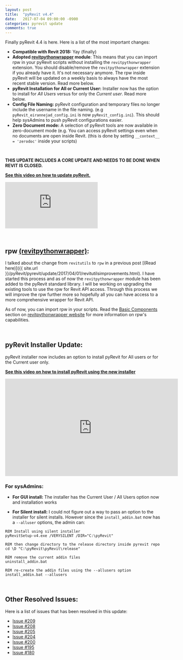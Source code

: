 ```yaml
---
layout: post
title:  "pyRevit v4.4"
date:   2017-07-04 09:00:00 -0900
categories: pyrevit update
comments: true
---
```


Finally pyRevit 4.4 is here. Here is a list of the most important changes:

- **Compatible with Revit 2018:** Yay (finally)
- **Adopted [revitpythonwrapper](http://revitpythonwrapper.readthedocs.io/en/latest/) module**: This means that you can import rpw in your pyRevit scripts without installing the `revitpythonwrapper` extension. You should disable/remove the `revitpythonwrapper` extension if you already have it. It's not necessary anymore. The rpw inside pyRevit will be updated on a weekly basis to always have the most recent stable version. Read more below.
- **pyRevit Installation for All or Current User:** Installer now has the option to install for *All Users* versus for only the *Current user*. Read more below.
- **Config File Naming:** pyRevit configuration and temporary files no longer include the username in the file naming. (e.g `pyRevit_eirannejad_config.ini` is now `pyRevit_config.ini`). This should help sysAdmins to push pyRevit configurations easier.
- **Zero Document mode:** A selection of pyRevit tools are now available in zero-document mode (e.g. You can access pyRevit settings even when no documents are open inside Revit. (this is done by setting `__context__ = 'zerodoc'` inside your scripts)

&nbsp;

**THIS UPDATE INCLUDES A CORE UPDATE AND NEEDS TO BE DONE WHEN REVIT IS CLOSED.**

[**See this video on how to update pyRevit.**]()

<iframe src="https://www.youtube.com/embed/9HIjzfY9xz8" frameborder="0" allowfullscreen></iframe>

&nbsp;


## rpw [(revitpythonwrapper)](http://revitpythonwrapper.readthedocs.io/en/latest/):

I talked about the change from `revitutils` to `rpw` in a previous post [(Read here)]({{ site.url }}/pyRevit/pyrevit/update/2017/04/01/revitutilsimprovements.html). I have started this process and as of now the `revitpythonwrapper` module has been added to the pyRevit standard library. I will be working on upgrading the existing tools to use the rpw for Revit API access. Through this process we will improve the rpw further more so hopefully all you can have access to a more comprehensive wrapper for Revit API.

As of now, you can import rpw in your scripts. Read the [Basic Components](http://revitpythonwrapper.readthedocs.io/en/latest/#basic-components) section on [revitpythonwrapper website](http://revitpythonwrapper.readthedocs.io/en/latest/) for more information on rpw's capabilities.

&nbsp;

## pyRevit Installer Update:

pyRevit installer now includes an option to install pyRevit for All users or for the Current user only.

[**See this video on how to install pyRevit using the new installer**](https://www.youtube.com/embed/-hIMH_dIUuw)

<iframe width="560" height="315" src="https://www.youtube.com/embed/-hIMH_dIUuw" frameborder="0" allowfullscreen></iframe>

### For sysAdmins:

- **For GUI install:** The installer has the Current User / All Users option now and installation works

- **For Silent install:** I could not figure out a way to pass an option to the installer for silent installs. However since the `install_addin.bat` now has a `--alluser` options, the admin can:

``` batch
REM Install using silent installer
pyRevitSetup-v4.exe /VERYSILENT /DIR="C:\pyRevit"

REM then change directory to the release directory inside pyrevit repo
cd \D "C:\pyRevit\pyRevit\release"

REM remove the current addin files
uninstall_addin.bat

REM re-create the addin files using the --allusers option
install_addin.bat --allusers
```

&nbsp;

## Other Resolved Issues:

Here is a list of issues that has been resolved in this update:

- [Issue #209](https://github.com/eirannejad/pyRevit/issues/209)
- [Issue #208](https://github.com/eirannejad/pyRevit/issues/208)
- [Issue #205](https://github.com/eirannejad/pyRevit/issues/205)
- [Issue #204](https://github.com/eirannejad/pyRevit/issues/204)
- [Issue #200](https://github.com/eirannejad/pyRevit/issues/200)
- [Issue #195](https://github.com/eirannejad/pyRevit/issues/195)
- [Issue #180](https://github.com/eirannejad/pyRevit/issues/180)
